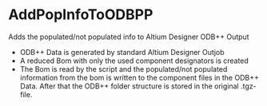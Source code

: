 # AddPopInfoToODBPP
Adds the populated/not populated info to Altium Designer ODB++ Output

- ODB++ Data is generated by standard Altium Designer Outjob
- A reduced Bom with only the used component designators is created
- The Bom is read by the script and the populated/not populated information from the bom is written to the component files in the ODB++ Data. After that the ODB++ folder structure is stored in the original .tgz-file.
